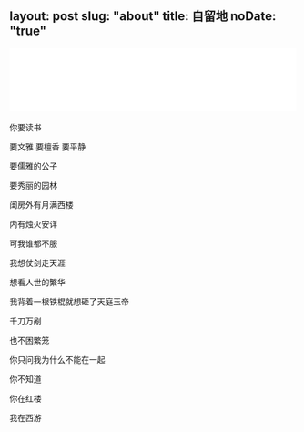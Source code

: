 layout: post
slug: "about"
title: 自留地
noDate: "true"
---
<style type="text/css">
	strong a {
		color: #747474;
	}
	.player {
		text-align: center;
		margin: .5em auto 0;
	}
	.player br {
		display: none;
	}
	.sign {
		text-align: right;
		font-style: italic;
	}
	#ds-recent-visitors {
		padding: 0;
	}
	#ds-recent-visitors div,#ds-recent-visitors div a{
		display: inline-block;
	}
	#ds-recent-visitors div img {
		display: inline-block !important;
		width: 56px !important;
		height: 56px !important;
		border-radius: 50%;
		border: 1px solid #ddd;
		padding: 2px;
	}
	.article-entry img:first-child {
		display: block;
	}
	.article-entry span {
		font-family: Arial;
	}
</style>

<iframe style="margin: 0 auto;width: 100%;" frameborder="no" border="0" marginwidth="0" marginheight="0" width=330 height=110 src="//music.163.com/outchain/player?type=0&id=602434799&auto=1&height=90"></iframe>
　　

你要读书 

要文雅 要檀香 要平静 

要儒雅的公子 

要秀丽的园林 

闺房外有月满西楼 

内有烛火安详


可我谁都不服 

我想仗剑走天涯 

想看人世的繁华 

我背着一根铁棍就想砸了天庭玉帝 

千刀万剐 

也不困繁笼



你只问我为什么不能在一起

你不知道 

你在红楼 

我在西游


